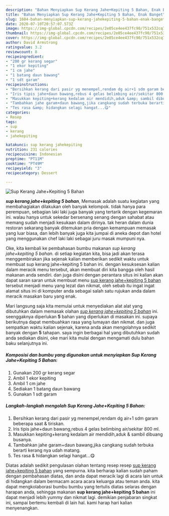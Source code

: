```yaml
---
description: "Bahan Menyiapkan Sup Kerang Jahe+Kepiting 5 Bahan, Enak Banget"
title: "Bahan Menyiapkan Sup Kerang Jahe+Kepiting 5 Bahan, Enak Banget"
slug: 1604-bahan-menyiapkan-sup-kerang-jahekepiting-5-bahan-enak-banget
date: 2020-07-10T20:57:07.573Z
image: https://img-global.cpcdn.com/recipes/2e05ce4ee437fc90/751x532cq70/sup-kerang-jahekepiting-5-bahan-foto-resep-utama.jpg
thumbnail: https://img-global.cpcdn.com/recipes/2e05ce4ee437fc90/751x532cq70/sup-kerang-jahekepiting-5-bahan-foto-resep-utama.jpg
cover: https://img-global.cpcdn.com/recipes/2e05ce4ee437fc90/751x532cq70/sup-kerang-jahekepiting-5-bahan-foto-resep-utama.jpg
author: David Armstrong
ratingvalue: 3.2
reviewcount: 8
recipeingredient:
- "200 gr kerang segar"
- "1 ekor kepiting"
- "1 cm jahe"
- "1 batang daun bawang"
- "1 sdt garam"
recipeinstructions:
- "Bersihkan kerang dari pasir yg menempel,rendam dg air+1 sdm garam beberapa saat &amp; tiriskan."
- "Iris tipis jahe+daun bawang,rebus 4 gelas belimbing air/sekitar 800 ml."
- "Masukkan kepiting+kerang kedalam air mendidih,aduk &amp; sambil dibuang busanya."
- "Tambahkan jahe garam+daun bawang,jika cangkang sudah terbuka berarti kerang nya udah matang."
- "Tes rasa &amp; hidangkan selagi hangat...😋"
categories:
- Resep
tags:
- sup
- kerang
- jahekepiting

katakunci: sup kerang jahekepiting 
nutrition: 231 calories
recipecuisine: Indonesian
preptime: "PT11M"
cooktime: "PT49M"
recipeyield: "3"
recipecategory: Dessert

---
```



![Sup Kerang Jahe+Kepiting 5 Bahan](https://img-global.cpcdn.com/recipes/2e05ce4ee437fc90/751x532cq70/sup-kerang-jahekepiting-5-bahan-foto-resep-utama.jpg)

<b><i>sup kerang jahe+kepiting 5 bahan</i></b>, Memasak adalah suatu kegiatan yang membahagiakan dilakukan oleh banyak kelompok. tidak hanya para perempuan, sebagian laki laki juga banyak yang tertarik dengan kegemaran ini. walau hanya untuk sekedar bersenang senang dengan sahabat atau memang sudah menjadi kesukaan dalam dirinya. tak heran dalam dunia restoran sekarang banyak ditemukan pria dengan kemampuan memasak yang luar biasa, dan lebih banyak juga kita jumpai di aneka depot dan hotel yang menggunakan chef laki laki sebagai juru masak mumpuni nya.

Oke, kita kembali ke pembahasan bumbu makanan <i>sup kerang jahe+kepiting 5 bahan</i>. di setiap kegiatan kita, bisa jadi akan terasa menggembirakan jika sejenak kalian memberikan sedikit waktu untuk membuat sup kerang jahe+kepiting 5 bahan ini. dengan kesuksesan kalian dalam meracik menu tersebut, akan membuat diri kita bangga oleh hasil makanan anda sendiri. dan juga disini dengan perantara situs ini kalian akan dapat saran saran untuk membuat menu <u>sup kerang jahe+kepiting 5 bahan</u> tersebut menjadi menu yang lezat dan nikmat, oleh sebab itu ingat ingat alamat situs ini di komputer anda sebagai salah satu rujukan anda dalam meracik masakan baru yang enak.




Mari langsung saja kita memulai untuk menyediakan alat alat yang dibutuhkan dalam memasak olahan <u><i>sup kerang jahe+kepiting 5 bahan</i></u> ini. seenggaknya diperlukan <b>5</b> bahan yang diperlukan di masakan ini. supaya berikutnya dapat membuahkan rasa yang lumayan dan nikmat. dan juga sempatkan waktu kalian sejenak, karena anda akan mengolahnya sedikit banyak dengan <b>5</b> tahapan. saya ingin berbagai hal yang dibutuhkan sudah anda sediakan disini, oke mari kita mulai dengan mengamati dulu bahan baku selanjutnya ini.

<!--inarticleads1-->

##### Komposisi dan bumbu yang digunakan untuk menyiapkan Sup Kerang Jahe+Kepiting 5 Bahan:

1. Gunakan 200 gr kerang segar
1. Ambil 1 ekor kepiting
1. Ambil 1 cm jahe
1. Sediakan 1 batang daun bawang
1. Gunakan 1 sdt garam




<!--inarticleads2-->

##### Langkah-langkah mengolah Sup Kerang Jahe+Kepiting 5 Bahan:

1. Bersihkan kerang dari pasir yg menempel,rendam dg air+1 sdm garam beberapa saat &amp; tiriskan.
1. Iris tipis jahe+daun bawang,rebus 4 gelas belimbing air/sekitar 800 ml.
1. Masukkan kepiting+kerang kedalam air mendidih,aduk &amp; sambil dibuang busanya.
1. Tambahkan jahe garam+daun bawang,jika cangkang sudah terbuka berarti kerang nya udah matang.
1. Tes rasa &amp; hidangkan selagi hangat...😋




Diatas adalah sedikit pengulasan olahan tentang resep resep <u>sup kerang jahe+kepiting 5 bahan</u> yang sempurna. kita berharap kalian sudah paham dengan pembahasan diatas, dan anda dapat meracik lagi di acara lain untuk di hidangkan dalam bermacam acara acara keluarga atau teman anda. kita dapat mengkolaborasi bumbu bumbu yang tertulis diatas selaras dengan harapan anda, sehingga makanan <b>sup kerang jahe+kepiting 5 bahan</b> ini dapat menjadi lebih yummy dan nikmat lagi. demikian penjabaran singkat ini, sampai bertemu kembali di lain hal. kami harap hari kalian menyenangkan.
